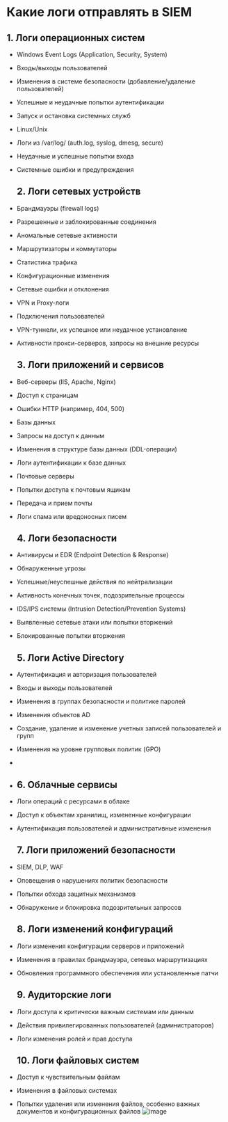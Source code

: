 # Какие логи отправлять в SIEM
 
## 1. Логи операционных систем
*	Windows Event Logs (Application, Security, System)
*	Входы/выходы пользователей
*	Изменения в системе безопасности (добавление/удаление пользователей)
*	Успешные и неудачные попытки аутентификации
*	Запуск и остановка системных служб
*	Linux/Unix
*	Логи из /var/log/ (auth.log, syslog, dmesg, secure)
*	Неудачные и успешные попытки входа
*	Системные ошибки и предупреждения
	
	## 2. Логи сетевых устройств
*	Брандмауэры (firewall logs)
*	Разрешенные и заблокированные соединения
*	Аномальные сетевые активности
*	Маршрутизаторы и коммутаторы
*	Статистика трафика
*	Конфигурационные изменения
*	Сетевые ошибки и отклонения
*	VPN и Proxy-логи
*	Подключения пользователей
*	VPN-туннели, их успешное или неудачное установление
*	Активности прокси-серверов, запросы на внешние ресурсы
	
	## 3. Логи приложений и сервисов
*	Веб-серверы (IIS, Apache, Nginx)
*	Доступ к страницам
*	Ошибки HTTP (например, 404, 500)
*	Базы данных
*	Запросы на доступ к данным
*	Изменения в структуре базы данных (DDL-операции)
*	Логи аутентификации к базе данных
*	Почтовые серверы
*	Попытки доступа к почтовым ящикам
*	Передача и прием почты
*	Логи спама или вредоносных писем
	
	## 4. Логи безопасности
*	Антивирусы и EDR (Endpoint Detection & Response)
*	Обнаруженные угрозы
*	Успешные/неуспешные действия по нейтрализации
*	Активность конечных точек, подозрительные процессы
*	IDS/IPS системы (Intrusion Detection/Prevention Systems)
*	Выявленные сетевые атаки или попытки вторжений
*	Блокированные попытки вторжения
	
	## 5. Логи Active Directory
*	Аутентификация и авторизация пользователей
*	Входы и выходы пользователей
*	Изменения в группах безопасности и политике паролей
*	Изменения объектов AD
*	Создание, удаление и изменение учетных записей пользователей и групп
*	Изменения на уровне групповых политик (GPO)
*	
*	## 6. Облачные сервисы
*	Логи операций с ресурсами в облаке
*	Доступ к объектам хранилищ, измененные конфигурации
*	Аутентификация пользователей и административные изменения
	
	## 7. Логи приложений безопасности
*	SIEM, DLP, WAF
*	Оповещения о нарушениях политик безопасности
*	Попытки обхода защитных механизмов
*	Обнаружение и блокировка подозрительных запросов
	
	## 8. Логи изменений конфигураций
*	Логи изменения конфигурации серверов и приложений
*	Изменения в правилах брандмауэра, сетевых маршрутизациях
*	Обновления программного обеспечения или установленные патчи
	
	## 9. Аудиторские логи
*	Логи доступа к критически важным системам или данным
*	Действия привилегированных пользователей (администраторов)
*	Логи изменения ролей и прав доступа
	
	## 10. Логи файловых систем
*	Доступ к чувствительным файлам
*	Изменения в файловых системах
*	Попытки удаления или изменения файлов, особенно важных документов и конфигурационных файлов
![image](https://github.com/user-attachments/assets/665e8e5e-3fea-4cae-bf4e-7df5568e5cea)
